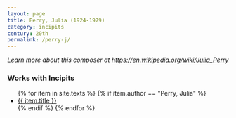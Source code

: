 ```yaml
---
layout: page
title: Perry, Julia (1924-1979)
category: incipits
century: 20th
permalink: /perry-j/
---
```


*Learn more about this composer at <a href="https://en.wikipedia.org/wiki/Julia_Perry" target="_blank">https://en.wikipedia.org/wiki/Julia_Perry</a>*
<br/>

### Works with Incipits
<ul class="texts">
    {% for item in site.texts %}
      {% if item.author == "Perry, Julia" %}
          <li class="text-title">
          <a href="{{ site.baseurl }}{{ item.url }}">
        {{ item.title }}
              </a>
    </li>
      {% endif %}
    {% endfor %}
</ul>
